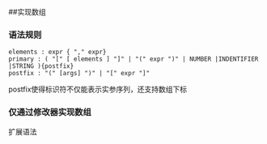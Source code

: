 ##实现数组

### 语法规则
```
elements : expr { "," expr}
primary : ( "[" [ elements ] "]" | "(" expr ")" | NUMBER |INDENTIFIER |STRING ){postfix}
postfix : "(" [args] ")" | "[" expr "]"
```
postfix使得标识符不仅能表示实参序列，还支持数组下标

### 仅通过修改器实现数组
扩展语法